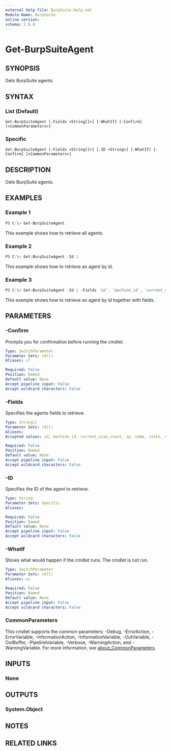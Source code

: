```yaml
---
external help file: BurpSuite-help.xml
Module Name: BurpSuite
online version:
schema: 2.0.0
---
```


# Get-BurpSuiteAgent

## SYNOPSIS
Gets BurpSuite agents.

## SYNTAX

### List (Default)
```
Get-BurpSuiteAgent [-Fields <String[]>] [-WhatIf] [-Confirm] [<CommonParameters>]
```

### Specific
```
Get-BurpSuiteAgent [-Fields <String[]>] [-ID <String>] [-WhatIf] [-Confirm] [<CommonParameters>]
```

## DESCRIPTION
Gets BurpSuite agents.

## EXAMPLES

### Example 1
```powershell
PS C:\> Get-BurpSuiteAgent
```

This example shows how to retrieve all agents.

### Example 2
```powershell
PS C:\> Get-BurpSuiteAgent -Id 1
```

This example shows how to retrieve an agent by id.

### Example 3
```powershell
PS C:\> Get-BurpSuiteAgent -Id 1 -Fields 'id', 'machine_id', 'current_scan_count', 'ip', 'name', 'state', 'error', 'enabled', 'max_concurrent_scans'
```

This example shows how to retrieve an agent by id together with fields.

## PARAMETERS

### -Confirm
Prompts you for confirmation before running the cmdlet.

```yaml
Type: SwitchParameter
Parameter Sets: (All)
Aliases: cf

Required: False
Position: Named
Default value: None
Accept pipeline input: False
Accept wildcard characters: False
```

### -Fields
Specifies the agents fields to retrieve.

```yaml
Type: String[]
Parameter Sets: (All)
Aliases:
Accepted values: id, machine_id, current_scan_count, ip, name, state, error, enabled, max_concurrent_scans

Required: False
Position: Named
Default value: None
Accept pipeline input: False
Accept wildcard characters: False
```

### -ID
Specifies the ID of the agent to retrieve.

```yaml
Type: String
Parameter Sets: Specific
Aliases:

Required: False
Position: Named
Default value: None
Accept pipeline input: False
Accept wildcard characters: False
```

### -WhatIf
Shows what would happen if the cmdlet runs.
The cmdlet is not run.

```yaml
Type: SwitchParameter
Parameter Sets: (All)
Aliases: wi

Required: False
Position: Named
Default value: None
Accept pipeline input: False
Accept wildcard characters: False
```

### CommonParameters
This cmdlet supports the common parameters: -Debug, -ErrorAction, -ErrorVariable, -InformationAction, -InformationVariable, -OutVariable, -OutBuffer, -PipelineVariable, -Verbose, -WarningAction, and -WarningVariable. For more information, see [about_CommonParameters](http://go.microsoft.com/fwlink/?LinkID=113216).

## INPUTS

### None

## OUTPUTS

### System.Object
## NOTES

## RELATED LINKS
